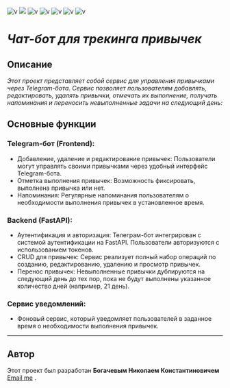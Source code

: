 ![v](https://img.shields.io/badge/build-3.10-brightgreen?style=plastic&logo=Python&label=Python&color=orange&cacheSeconds=10000)
![](https://img.shields.io/badge/build-0.111.1-brightgreen?style=plastic&logo=FastAPI&label=FastAPI&color=orange&cacheSeconds=10000)
![v](https://img.shields.io/badge/build-%E2%80%8E3.12.0-brightgreen?style=plastic&logo=Aiogram&label=Aiogram&color=orange&cacheSeconds=1000000)
![v](https://img.shields.io/badge/build-2.0.31-brightgreen?style=plastic&logo=Sqlalchemy&label=Sqlalchemy&color=orange)
![v](https://img.shields.io/badge/build-17-brightgreen?style=plastic&logo=Postgresql&label=Postgresql&color=orange)
![v](https://img.shields.io/badge/build-%E2%80%8E2.29.2-brightgreen?style=plastic&logo=Docker&label=Docker&color=orange&cacheSeconds=1000000)
![v](https://img.shields.io/badge/build-%E2%80%8E5.3.5-brightgreen?style=plastic&logo=Celery&label=Celery&color=orange&cacheSeconds=1000000)
# *Чат-бот для трекинга привычек*


## Описание

*Этот проект представляет собой сервис для управления привычками через Telegram-бота. Сервис позволяет пользователям добавлять,
редактировать, удалять привычки, отмечать их выполнение, получать напоминания и переносить невыполненные задачи на следующий день:*

## Основные функции
### Telegram-бот (Frontend):
- Добавление, удаление и редактирование привычек: Пользователи могут управлять своими привычками через удобный интерфейс Telegram-бота.
- Отметка выполнения привычек: Возможность фиксировать, выполнена привычка или нет.
- Напоминания: Регулярные напоминания пользователям о необходимости выполнения привычек в установленное время.
### Backend (FastAPI):
- Аутентификация и авторизация: Телеграм-бот интегрирован с системой аутентификации на FastAPI. Пользователи авторизуются с использованием токенов.
- CRUD для привычек: Сервис реализует полный набор операций по созданию, редактированию, удалению и просмотр привычек.
- Перенос привычек: Невыполненные привычки дублируются на следующий день до тех пор, пока не будут выполнены указанное количество дней (например, 21 день).
### Сервис уведомлений:
- Фоновый сервис, который уведомляет пользователей в заданное время о необходимости выполнения привычек.


___



## Автор

Этот проект был разработан **Богачевым Николаем Константиновичем** [Email me](mailto:Bogachev.pro@gmail.com)
.
